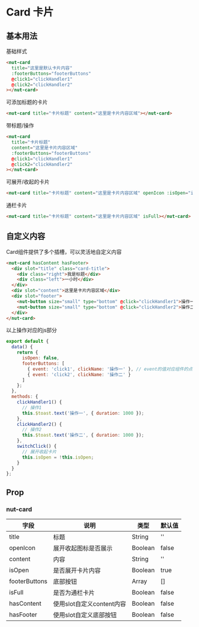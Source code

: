 # Card 卡片


## 基本用法

基础样式

```html
<nut-card
  title="这里是默认卡片内容"
  :footerButtons="footerButtons"
  @click1="clickHandler1"
  @click2="clickHandler2"
></nut-card>
```


可添加标题的卡片

```html
<nut-card title="卡片标题" content="这里是卡片内容区域"></nut-card>
```

带标题/操作
```html
<nut-card
  title="卡片标题"
  content="这里是卡片内容区域"
  :footerButtons="footerButtons"
  @click1="clickHandler1"
  @click2="clickHandler2"
></nut-card>
```


可展开/收起的卡片

```html
<nut-card title="卡片标题" content="这里是卡片内容区域" openIcon :isOpen="isOpen"  @switchClick="switchClick"></nut-card>
```

通栏卡片

```html
<nut-card title="卡片标题" content="这里是卡片内容区域" isFull></nut-card>
```
## 自定义内容
Card组件提供了多个插槽，可以灵活地自定义内容

```html
<nut-card hasContent hasFooter>
  <div slot="title" class="card-title">
    <div class="right">我是标题</div>
    <div class="left">一小时</div>
  </div>
  <div slot="content">这里是卡片内容区域</div>
  <div slot="footer">
    <nut-button size="small" type="bottom" @click="clickHandler1">操作一</nut-button>
    <nut-button size="small" type="bottom" @click="clickHandler2">操作二</nut-button>
  </div>
</nut-card>
```

以上操作对应的js部分
```javascript
export default {
  data() {
    return {
      isOpen: false,
      footerButtons: [
        { event: 'click1', clickName: '操作一' }, // event的值对应组件的点击事件， clickName的值为按钮显示的文案
        { event: 'click2', clickName: '操作二' }
      ]
    };
  },
  methods: {
    clickHandler1() {
      // 操作1
      this.$toast.text('操作一', { duration: 1000 });
    },
    clickHandler2() {
      // 操作2
      this.$toast.text('操作二', { duration: 1000 });
    },
    switchClick() {
      // 展开收起卡片
      this.isOpen = !this.isOpen;
    }
  }
};
```


## Prop

### nut-card

| 字段    | 说明                                  | 类型   | 默认值                                                   |
|---------|---------------------------------------|--------|----------------------------------------------------------|
| title     | 标题 | String | '' |
| openIcon  | 展开收起图标是否展示 | Boolean | false |
| content  | 内容 | String  | '' |
| isOpen  | 是否展开卡片内容 | Boolean  | true |
| footerButtons  | 底部按钮 | Array  | [] |
| isFull  | 是否为通栏卡片 | Boolean  | false |
| hasContent  | 使用slot自定义content内容 | Boolean  | false |
| hasFooter  | 使用slot自定义底部按钮 | Boolean  | false |